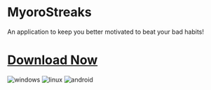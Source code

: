 # MyoroStreaks
An application to keep you better motivated to beat your bad habits!

# [Download Now](https://github.com/Myoro/MyoroBetTracker/releases/tag/1.0.0%2B1)
![windows](https://github.com/Myoro/MyoroBetTracker/assets/66643637/93ec2de6-a8bf-4051-b11b-a8f3e76b8b92)
![linux](https://github.com/Myoro/MyoroBetTracker/assets/66643637/6756dcf7-f20a-439e-b462-04175cfc3b94)
![android](https://github.com/Myoro/MyoroBetTracker/assets/66643637/0932f0a5-3219-48e9-a4e8-744f8208059a)
